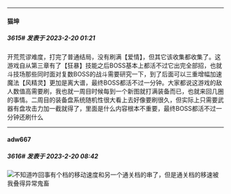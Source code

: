 
*****

####  猫坤  
##### 3615#       发表于 2023-2-20 01:21

开荒荒谬难度，打完了普通结局，没有刷满【爱情】，但其它该收集都收集了。这游戏自从第三章有了【狂暴】技能之后BOSS基本上都活不过它出完全部招，也就斗技场那些同时面对复数BOSS的战斗需要研究一下，到了后面可以三重增幅加速魔法【风精灵】更加是离大谱，最终BOSS都活不过一分钟。大家都说这游戏的敌人数值高需要刷，我也就一周目时候每到一个新图就打满装备而已，也就来回几圈的事情。二周目的装备盘系统随机性很大看上去好像要刷很久，但实际上只需要武器有盘攻击力加一截就得了，里面是什么内容根本不重要，最终BOSS都活不过一分钟还刷什么


*****

####  adw667  
##### 3616#       发表于 2023-2-20 08:42

<img src="https://static.saraba1st.com/image/smiley/face2017/068.png" referrerpolicy="no-referrer">不知道咋回事有个档的移动速度和另一个通关档的串了，但是通关档的移速被我叠得异常鬼畜

